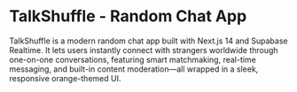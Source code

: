 # TalkShuffle - Random Chat App

TalkShuffle is a modern random chat app built with Next.js 14 and Supabase Realtime. It lets users instantly connect with strangers worldwide through one-on-one conversations, featuring smart matchmaking, real-time messaging, and built-in content moderation—all wrapped in a sleek, responsive orange-themed UI.
